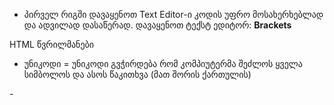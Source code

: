 - პირველ რიგში დავაყენოთ Text Editor-ი კოდის უფრო მოსახერხებლად და ადვილად დასაწერად. დავაყენოთ ტექსტ ედიტორ: <b>Brackets</b>


HTML წვრილმანები

- უნიკოდი = უნიკოდი გვჭირდება რომ კომპიუტერმა შეძლოს ყველა სიმბოლოს და ასოს წაკითხვა (მათ შორის ქართულის)
<!--->
      <head>
      <meta charset="utf-8">
      </head>

-
